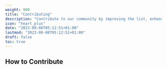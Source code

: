 ```yaml
---
weight: 900
title: "Contributing"
description: "Contribute to our community by improving the list, enhancing code, and helping fellow developers. Your input can make valuable resources more accessible for everyone. Join us in building a comprehensive, reliable catalog of free services!"
icon: "heart_plus"
date: "2023-09-08T05:12:51+01:00"
lastmod: "2023-09-08T05:12:51+01:00"
draft: false
toc: true
---
```


## How to Contribute
